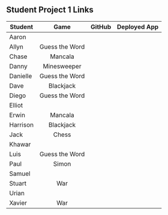 ## Student Project 1 Links

| Student | Game | GitHub | Deployed App |
|---|:---:|:---:|:---:|
| Aaron |  |  |  |
| Allyn | Guess the Word |  |  |
| Chase | Mancala |  |  |
| Danny | Minesweeper |  |  |
| Danielle | Guess the Word |  |  |
| Dave | Blackjack |  |  |
| Diego | Guess the Word |  |  |
| Elliot |  |  |  |
| Erwin | Mancala |  |  |
| Harrison | Blackjack |  |  |
| Jack | Chess |  |  |
| Khawar |  |  |  |
| Luis | Guess the Word |  |  |
| Paul | Simon |  |  |
| Samuel |  |  |  |
| Stuart | War |  |  |
| Urian |  |  |  |
| Xavier | War |  |  |

